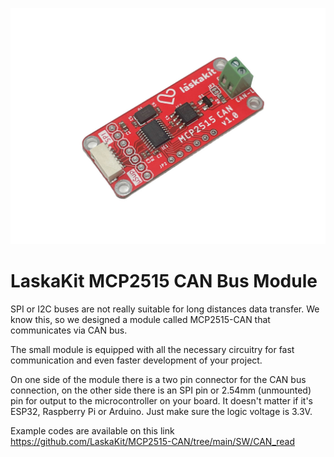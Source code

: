 ![MCP2515-CAN](https://github.com/LaskaKit/MCP2515-CAN/blob/main/img/laskakit-mcp2515-can-bus-modul-1.jpg)

# LaskaKit MCP2515 CAN Bus Module

SPI or I2C buses are not really suitable for long distances data transfer. We know this, so we designed a module called MCP2515-CAN that communicates via CAN bus. 

The small module is equipped with all the necessary circuitry for fast communication and even faster development of your project. 

On one side of the module there is a two pin connector for the CAN bus connection, on the other side there is an SPI pin or 2.54mm (unmounted) pin for output to the microcontroller on your board. It doesn't matter if it's ESP32, Raspberry Pi or Arduino. Just make sure the logic voltage is 3.3V. 

Example codes are available on this link https://github.com/LaskaKit/MCP2515-CAN/tree/main/SW/CAN_read
